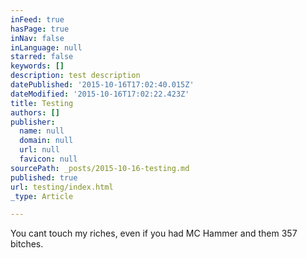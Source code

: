 ```yaml
---
inFeed: true
hasPage: true
inNav: false
inLanguage: null
starred: false
keywords: []
description: test description
datePublished: '2015-10-16T17:02:40.015Z'
dateModified: '2015-10-16T17:02:22.423Z'
title: Testing
authors: []
publisher:
  name: null
  domain: null
  url: null
  favicon: null
sourcePath: _posts/2015-10-16-testing.md
published: true
url: testing/index.html
_type: Article

---
```

You cant touch my riches, even if you had MC Hammer and them 357 bitches.